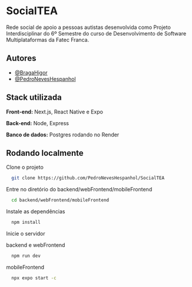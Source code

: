 
# SocialTEA

Rede social de apoio a pessoas autistas desenvolvida como Projeto Interdisciplinar do 6º Semestre do curso de Desenvolvimento de Software Multiplataformas da Fatec Franca.




## Autores

- [@BragaHigor](https://www.github.com/BragaHigor)
- [@PedroNevesHespanhol](https://www.github.com/PedroNevesHespanhol)


## Stack utilizada

**Front-end:** Next.js, React Native e Expo

**Back-end:** Node, Express

**Banco de dados:** Postgres rodando no Render
## Rodando localmente

Clone o projeto

```bash
  git clone https://github.com/PedroNevesHespanhol/SocialTEA
```

Entre no diretório do backend/webFrontend/mobileFrontend

```bash
  cd backend/webFrontend/mobileFrontend
```

Instale as dependências

```bash
  npm install
```

Inicie o servidor

backend e webFrontend

```bash
  npm run dev
```

mobileFrontend

```bash
  npx expo start -c
```

